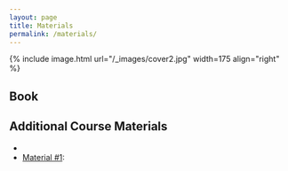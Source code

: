 ```yaml
---
layout: page
title: Materials
permalink: /materials/
---
```


{% include image.html url="/_images/cover2.jpg" width=175 align="right" %}

## Book



## Additional Course Materials

* 
* [Material #1](http://www.example.com/):

